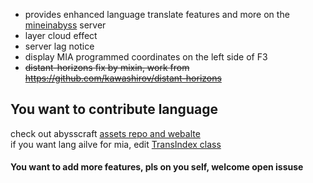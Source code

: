 * provides enhanced language translate features and more on the [mineinabyss](https://mineinabyss.com/) server  
* layer cloud effect
* server lag notice
* display MIA programmed coordinates on the left side of F3
* ~~distant-horizons fix by mixin, work from https://github.com/kawashirov/distant-horizons~~
## You want to contribute language
check out abysscraft [assets repo and webalte](https://github.com/EpsilonNetWorkGroup/AbyssCraftClient-assets)  
if you want lang ailve for mia, edit [TransIndex class](https://github.com/EpsilonNetWorkGroup/AbyssCraftMIA/blob/e85d524913ae0bb885cdab2a72786b6d7d86462e/Client/src/main/java/net/playl/abysscraft/TransIndex.java#L70)  
#### You want to add more features, pls on you self, welcome open issuse
